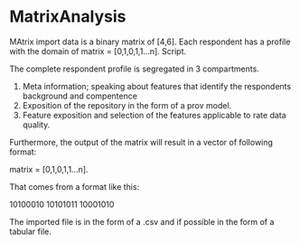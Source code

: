 # MatrixAnalysis


MAtrix import data is a binary matrix of [4,6]. Each respondent has a profile with the domain of matrix = [0,1,0,1,1...n]. 
Script.

The complete respondent profile is segregated in 3 compartments. 

1. Meta information; speaking about features that identify the respondents background and compentence
2. Exposition of the repository in the form of a prov model. 
3. Feature exposition and selection of the features applicable to rate data quality. 

Furthermore, the output of the matrix will result in  a vector of following format: 

matrix = [0,1,0,1,1...n]. 

That comes from a format like this: 

10100010
10101011
10001010

The imported file is in the form of a .csv and if possible in the form of a tabular file. 



